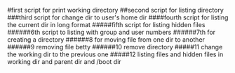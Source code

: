 #first script for print working directory
##second script for listing directory
###third script for change dir to user's home dir
####fourth script for listing the current dir in long format
#####fifth script for listing hidden files
######6th script to listing with group and user numbers
######7th for creating a directory
######8 for moving file from one dir to another
######9 removing file betty
######10 remove directory
#####11 change the working dir to the previous one
#####12 listing files and hidden files in working dir and parent dir and /boot dir 
